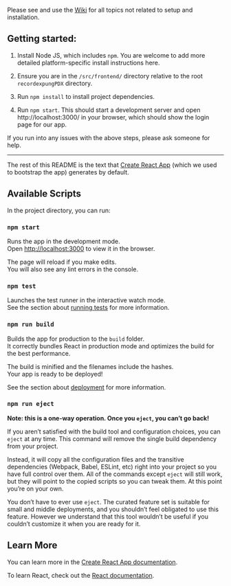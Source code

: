 Please see and use the [Wiki](https://github.com/codeforpdx/recordexpungPDX/wiki/Frontend) for all topics not related to setup and installation.

## Getting started:

1. Install Node JS, which includes `npm`. You are welcome to add more detailed platform-specific install instructions here.

2. Ensure you are in the `/src/frontend/` directory relative to the root `recordexpungPDX` directory.

3. Run `npm install` to install project dependencies.

4. Run `npm start`. This should start a development server and open http://localhost:3000/ in your browser, which should show the login page for our app.

If you run into any issues with the above steps, please ask someone for help.

- - - 

The rest of this README is the text that [Create React App](https://github.com/facebook/create-react-app) (which we used to bootstrap the app) generates by default.

## Available Scripts

In the project directory, you can run:

### `npm start`

Runs the app in the development mode.<br>
Open [http://localhost:3000](http://localhost:3000) to view it in the browser.

The page will reload if you make edits.<br>
You will also see any lint errors in the console.

### `npm test`

Launches the test runner in the interactive watch mode.<br>
See the section about [running tests](https://facebook.github.io/create-react-app/docs/running-tests) for more information.

### `npm run build`

Builds the app for production to the `build` folder.<br>
It correctly bundles React in production mode and optimizes the build for the best performance.

The build is minified and the filenames include the hashes.<br>
Your app is ready to be deployed!

See the section about [deployment](https://facebook.github.io/create-react-app/docs/deployment) for more information.

### `npm run eject`

**Note: this is a one-way operation. Once you `eject`, you can’t go back!**

If you aren’t satisfied with the build tool and configuration choices, you can `eject` at any time. This command will remove the single build dependency from your project.

Instead, it will copy all the configuration files and the transitive dependencies (Webpack, Babel, ESLint, etc) right into your project so you have full control over them. All of the commands except `eject` will still work, but they will point to the copied scripts so you can tweak them. At this point you’re on your own.

You don’t have to ever use `eject`. The curated feature set is suitable for small and middle deployments, and you shouldn’t feel obligated to use this feature. However we understand that this tool wouldn’t be useful if you couldn’t customize it when you are ready for it.

## Learn More

You can learn more in the [Create React App documentation](https://facebook.github.io/create-react-app/docs/getting-started).

To learn React, check out the [React documentation](https://reactjs.org/).
